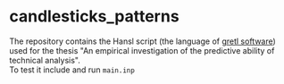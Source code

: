 # candlesticks_patterns
The repository contains the Hansl script (the language of [gretl software](https://gretl.sourceforge.net/)) used for the thesis "An empirical investigation of the predictive ability of technical analysis".\
To test it include and run `main.inp`
